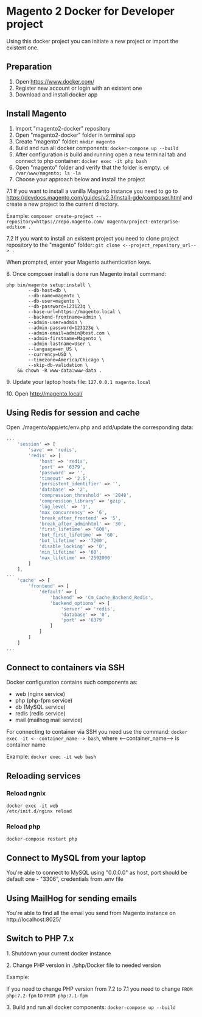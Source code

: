 # Magento 2 Docker for Developer project

Using this docker project you can initiate a new project or import the existent one.

## Preparation
1. Open https://www.docker.com/
1. Register new account or login with an existent one
1. Download and install docker app


## Install Magento
1. Import "magento2-docker" repository
2. Open "magento2-docker" folder in terminal app
3. Create "magento" folder: 
`mkdir magento`
4. Build and run all docker components:
`docker-compose up --build`
5. After configuration is build and running open a new terminal tab and connect to php container:
`docker exec -it php bash`
6. Open "magento" folder and verify that the folder is empty:
`cd /var/www/magento; ls -la`
7. Choose your approach below and install the project

7.1 If you want to install a vanilla Magento instance you need to go to https://devdocs.magento.com/guides/v2.3/install-gde/composer.html 
and create a new project to the current directory.

Example:
`composer create-project --repository=https://repo.magento.com/ magento/project-enterprise-edition .`

7.2 If you want to install an existent project you need to clone project repository to the "magento" folder:
`git clone <--project_repository_url--> .`

When prompted, enter your Magento authentication keys.

8\. Once composer install is done run Magento install command:
```
php bin/magento setup:install \
        --db-host=db \
        --db-name=magento \
        --db-user=magento \
        --db-password=123123q \
        --base-url=https://magento.local \
        --backend-frontname=admin \
        --admin-user=admin \
        --admin-password=123123q \
        --admin-email=admin@test.com \
        --admin-firstname=Magento \
        --admin-lastname=User \
        --language=en_US \
        --currency=USD \
        --timezone=America/Chicago \
        --skip-db-validation \
    && chown -R www-data:www-data .
```

9\. Update your laptop hosts file: `127.0.0.1 magento.local`

10\. Open http://magento.local/

## Using Redis for session and cache
Open ./magento/app/etc/env.php and add/update the corresponding data:
```php
...
    'session' => [
        'save' => 'redis',
        'redis' => [
            'host' => 'redis',
            'port' => '6379',
            'password' => '',
            'timeout' => '2.5',
            'persistent_identifier' => '',
            'database' => '2',
            'compression_threshold' => '2048',
            'compression_library' => 'gzip',
            'log_level' => '1',
            'max_concurrency' => '6',
            'break_after_frontend' => '5',
            'break_after_adminhtml' => '30',
            'first_lifetime' => '600',
            'bot_first_lifetime' => '60',
            'bot_lifetime' => '7200',
            'disable_locking' => '0',
            'min_lifetime' => '60',
            'max_lifetime' => '2592000'
        ]
    ],
...
    'cache' => [
        'frontend' => [
            'default' => [
                'backend' => 'Cm_Cache_Backend_Redis',
                'backend_options' => [
                    'server' => 'redis',
                    'database' => '0',
                    'port' => '6379'
                ]
            ]
        ]
    ]
...

``` 

## Connect to containers via SSH
Docker configuration contains such components as:
- web (nginx service)
- php (php-fpm service)
- db (MySQL service)
- redis (redis service)
- mail (mailhog mail service)

For connecting to container via SSH you need use the command:
`docker exec -it <--container_name--> bash`, where <--container_name--> is container name

Example:
`docker exec -it web bash`

## Reloading services

### Reload ngnix
```
docker exec -it web
/etc/init.d/nginx reload
```

### Reload php
```
docker-compose restart php
```

## Connect to MySQL from your laptop
You're able to connect to MySQL using "0.0.0.0" as host, port should be default one - "3306", credentials from .env file

## Using MailHog for sending emails
You're able to find all the email you send from Magento instance on http://localhost:8025/

## Switch to PHP 7.x
1\. Shutdown your current docker instance

2\. Change PHP version in ./php/Docker file to needed version

Example: 

If you need to change PHP version from 7.2 to 7.1 you need to change `FROM php:7.2-fpm` to `FROM php:7.1-fpm`

3\. Build and run all docker components:
`docker-compose up --build`

